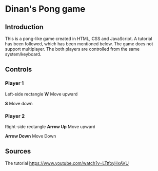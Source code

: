 # Dinan's Pong game
## Introduction
This is a pong-like game created in HTML, CSS and JavaScript. A tutorial has been followed, which has been mentioned below.
The game does not support multiplayer. The both players are controlled from the same system/keyboard.

## Controls
### Player 1
Left-side rectangle
**W** Move upward

**S** Move down
 
### Player 2
Right-side rectangle
**Arrow Up**   Move upward

**Arrow Down** Move Down

## Sources
The tutorial
https://www.youtube.com/watch?v=LTtfoyHxAVU
